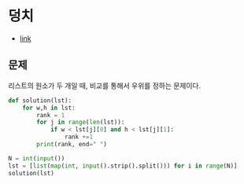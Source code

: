 # 덩치

* [link](https://www.acmicpc.net/problem/7568)

## 문제 

리스트의 원소가 두 개일 때, 비교를 통해서 우위를 정하는 문제이다. 


```python 
def solution(lst):
    for w,h in lst:
        rank = 1
        for j in range(len(lst)):
            if w < lst[j][0] and h < lst[j][1]:
                rank +=1
        print(rank, end=" ")

N = int(input())
lst = [list(map(int, input().strip().split())) for i in range(N)]
solution(lst)
```